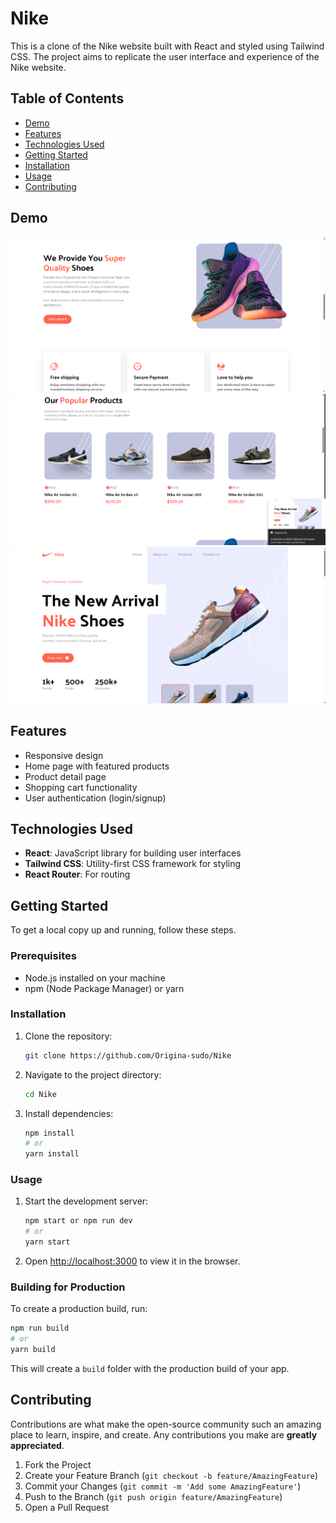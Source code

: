 # Nike 

This is a clone of the Nike website built with React and styled using Tailwind CSS. The project aims to replicate the user interface and experience of the Nike website. 

## Table of Contents

- [Demo](#demo)
- [Features](#features)
- [Technologies Used](#technologies-used)
- [Getting Started](#getting-started)
- [Installation](#installation)
- [Usage](#usage)
- [Contributing](#contributing)
## Demo
![Screenshot of my game](https://github.com/Origina-sudo/Nike/blob/main/src/assets/Screenshot%202024-07-24%20185036.png)
![Screenshot of my game](https://github.com/Origina-sudo/Nike/blob/main/src/assets/Screenshot%202024-07-24%20185019.png)
![Screenshot of my game](https://github.com/Origina-sudo/Nike/blob/main/src/assets/Screenshot%202024-07-24%20184955.png)

## Features

- Responsive design
- Home page with featured products
- Product detail page
- Shopping cart functionality
- User authentication (login/signup)

## Technologies Used

- **React**: JavaScript library for building user interfaces
- **Tailwind CSS**: Utility-first CSS framework for styling
- **React Router**: For routing

## Getting Started

To get a local copy up and running, follow these steps.

### Prerequisites

- Node.js installed on your machine
- npm (Node Package Manager) or yarn

### Installation

1. Clone the repository:

   ```sh
   git clone https://github.com/Origina-sudo/Nike
   ```

2. Navigate to the project directory:

   ```sh
   cd Nike
   ```

3. Install dependencies:

   ```sh
   npm install
   # or
   yarn install
   ```

### Usage

1. Start the development server:

   ```sh
   npm start or npm run dev 
   # or
   yarn start
   ```

2. Open [http://localhost:3000](http://localhost:3000) to view it in the browser.

### Building for Production

To create a production build, run:

```sh
npm run build
# or
yarn build
```

This will create a `build` folder with the production build of your app.

## Contributing

Contributions are what make the open-source community such an amazing place to learn, inspire, and create. Any contributions you make are **greatly appreciated**.

1. Fork the Project
2. Create your Feature Branch (`git checkout -b feature/AmazingFeature`)
3. Commit your Changes (`git commit -m 'Add some AmazingFeature'`)
4. Push to the Branch (`git push origin feature/AmazingFeature`)
5. Open a Pull Request

